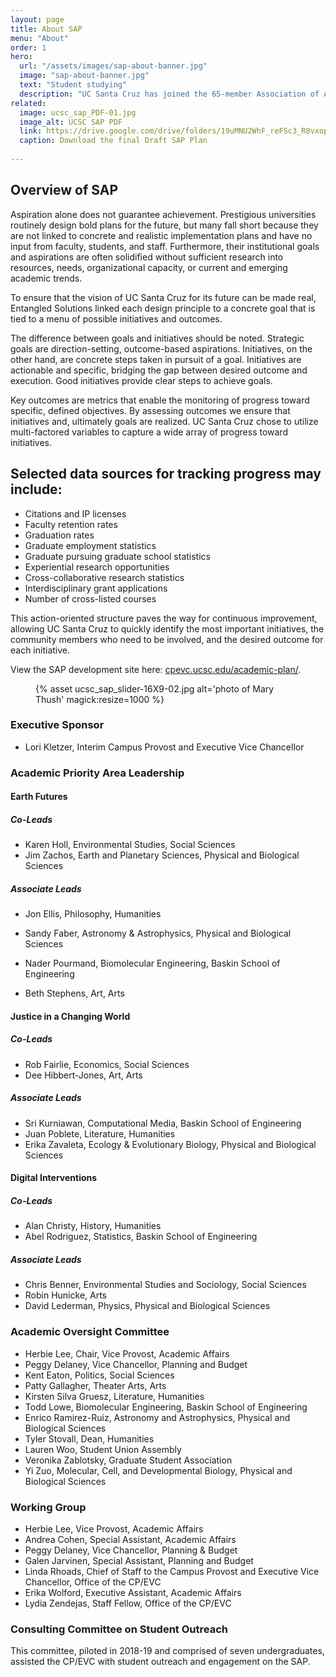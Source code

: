 ```yaml
---
layout: page
title: About SAP
menu: "About"
order: 1
hero:
  url: "/assets/images/sap-about-banner.jpg"
  image: "sap-about-banner.jpg"
  text: "Student studying"
  description: "UC Santa Cruz has joined the 65-member Association of American Universities"
related:
  image: ucsc_sap_PDF-01.jpg
  image_alt: UCSC SAP PDF
  link: https://drive.google.com/drive/folders/19uMNU2WhF_reFSc3_R8vxopl63e8udwM?usp=sharing
  caption: Download the final Draft SAP Plan
   
---
```

## Overview of SAP

Aspiration alone does not guarantee achievement. Prestigious universities routinely design bold plans for the future, but many fall short because they are not linked to concrete and realistic implementation plans and have no input from faculty, students, and staff. Furthermore, their institutional goals and aspirations are often solidified without sufficient research into resources, needs, organizational capacity, or current and emerging academic trends.

To ensure that the vision of UC Santa Cruz for its future can be made real, Entangled Solutions linked each design principle to a concrete goal that is tied to a menu of possible initiatives and outcomes.

The difference between goals and initiatives should be noted. Strategic goals are direction-setting, outcome-based aspirations. Initiatives, on the other hand, are concrete steps taken in pursuit of a goal. Initiatives are actionable and specific, bridging the gap between desired outcome and execution. Good initiatives provide clear steps to achieve goals.

Key outcomes are metrics that enable the monitoring of progress toward specific, defined objectives. By assessing outcomes we ensure that initiatives and, ultimately goals are realized. UC Santa Cruz chose to utilize multi-factored variables to capture a wide array of progress toward initiatives.

## Selected data sources for tracking progress may include:

* Citations and IP licenses
* Faculty retention rates
* Graduation rates
* Graduate employment statistics
* Graduate pursuing graduate school statistics
* Experiential research opportunities
* Cross-collaborative research statistics
* Interdisciplinary grant applications
* Number of cross-listed courses

This action-oriented structure paves the way for continuous improvement, allowing UC Santa Cruz to quickly identify the most important initiatives, the community members who need to be involved, and the desired outcome for each initiative.

View the SAP development site here: [cpevc.ucsc.edu/academic-plan/](cpevc.ucsc.edu/academic-plan/).

<figure class="inline-image full">
{% asset ucsc_sap_slider-16X9-02.jpg alt='photo of Mary Thush' magick:resize=1000 %}
<figcaption></figcaption></figure> 

### Executive Sponsor

* Lori Kletzer, Interim Campus Provost and Executive Vice Chancellor

### Academic Priority Area Leadership

#### Earth Futures

##### Co-Leads

- Karen Holl, Environmental Studies, Social Sciences
- Jim Zachos, Earth and Planetary Sciences, Physical and Biological
    Sciences

##### Associate Leads

- Jon Ellis, Philosophy, Humanities

- Sandy Faber, Astronomy & Astrophysics, Physical and Biological Sciences
- Nader Pourmand, Biomolecular Engineering, Baskin School of
    Engineering
- Beth Stephens, Art, Arts

#### Justice in a Changing World

##### Co-Leads

- Rob Fairlie, Economics, Social Sciences
- Dee Hibbert-Jones, Art, Arts

##### Associate Leads

- Sri Kurniawan, Computational Media, Baskin School of Engineering
- Juan Poblete, Literature, Humanities
- Erika Zavaleta, Ecology & Evolutionary Biology, Physical and
    Biological Sciences

#### Digital Interventions

##### Co-Leads

- Alan Christy, History, Humanities
- Abel Rodriguez, Statistics, Baskin School of Engineering

##### Associate Leads

- Chris Benner, Environmental Studies and Sociology, Social Sciences
- Robin Hunicke, Arts
- David Lederman, Physics, Physical and Biological Sciences

### Academic Oversight Committee

- Herbie Lee, Chair, Vice Provost, Academic Affairs
- Peggy Delaney, Vice Chancellor, Planning and Budget
- Kent Eaton, Politics, Social Sciences
- Patty Gallagher, Theater Arts, Arts
- Kirsten Silva Gruesz, Literature, Humanities
- Todd Lowe, Biomolecular Engineering, Baskin School of Engineering
- Enrico Ramirez-Ruiz, Astronomy and Astrophysics, Physical and
    Biological Sciences
- Tyler Stovall, Dean, Humanities
- Lauren Woo, Student Union Assembly
- Veronika Zablotsky, Graduate Student Association
- Yi Zuo, Molecular, Cell, and Developmental Biology, Physical and
    Biological Sciences

### Working Group

- Herbie Lee, Vice Provost, Academic Affairs
- Andrea Cohen, Special Assistant, Academic Affairs
- Peggy Delaney, Vice Chancellor, Planning & Budget
- Galen Jarvinen, Special Assistant, Planning and Budget
- Linda Rhoads, Chief of Staff to the Campus Provost and Executive
    Vice Chancellor, Office of the CP/EVC
- Erika Wolford, Executive Assistant, Academic Affairs
- Lydia Zendejas, Staff Fellow, Office of the CP/EVC

### Consulting Committee on Student Outreach

This committee, piloted in 2018-19 and comprised of seven
undergraduates, assisted the CP/EVC with student outreach and engagement
on the SAP.
